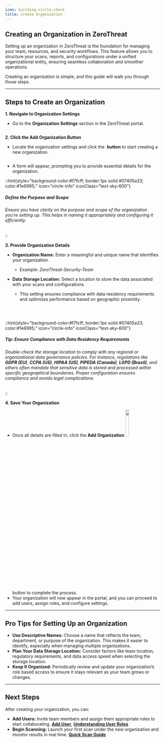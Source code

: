 ```yaml
---
icon: building-circle-check
title: Create Organization
---
```


## Creating an Organization in ZeroThreat

Setting up an organization in ZeroThreat is the foundation for managing your team, resources, and security workflows. This feature allows you to structure your scans, reports, and configurations under a unified organizational entity, ensuring seamless collaboration and smoother operations.

Creating an organization is simple, and this guide will walk you through those steps.

---

## Steps to Create an Organization

**1. Navigate to Organization Settings**

- Go to the **Organization Settings** section in the ZeroThreat portal.

<img src="/images/image (69).png" alt="">

**2. Click the Add Organization Button**

* Locate the organization settings and click the <img src="/images/image (71).png" alt="" data-size="original" style="display:inline; margin:0px;"> **button** to start creating a new organization.

<img src="/images/image (70).png" alt="">

- A form will appear, prompting you to provide essential details for the organization.

::hint{style="background-color:#f7fcff; border:1px solid #07405a33; color:#1e6995;" icon="circle-info" iconClass="text-sky-600"}

##### **Define the Purpose and Scope**

###### Ensure you have clarity on the purpose and scope of the organization you're setting up. This helps in naming it appropriately and configuring it efficiently.

::

**3. Provide Organization Details**

- **Organization Name:** Enter a meaningful and unique name that identifies your organization.
  - Example: _ZeroThreat-Security-Team_
- **Data Storage Location:** Select a location to store the data associated with your scans and configurations.

  - This setting ensures compliance with data residency requirements and optimizes performance based on geographic proximity.
    <img src="/images/image (72).png" alt="" style="display:block; margin:30px auto;">

::hint{style="background-color:#f7fcff; border:1px solid #07405a33; color:#1e6995;" icon="circle-info" iconClass="text-sky-600"}

##### **Tip: Ensure Compliance with Data Residency Requirements**

###### Double-check the storage location to comply with any regional or organizational data governance policies. For instance, regulations like **GDPR (EU)**, **CCPA (US)**, **HIPAA (US)**, **PIPEDA (Canada)**, **LGPD (Brazil)**, and others often mandate that sensitive data is stored and processed within specific geographical boundaries. Proper configuration ensures compliance and avoids legal complications.

::

**4. Save Your Organization**

* Once all details are filled in, click the **Add Organization** <img src="/images/image (73).png" alt="" width="15%" data-size="line" style="display:inline; margin:0px;"> button to complete the process.
* Your organization will now appear in the portal, and you can proceed to add users, assign roles, and configure settings.

---

## Pro Tips for Setting Up an Organization

- **Use Descriptive Names:** Choose a name that reflects the team, department, or purpose of the organization. This makes it easier to identify, especially when managing multiple organizations.
- **Plan Your Data Storage Location:** Consider factors like team location, regulatory requirements, and data access speed when selecting the storage location.
- **Keep It Organized:** Periodically review and update your organization’s role based access to ensure it stays relevant as your team grows or changes.

---

## Next Steps

After creating your organization, you can:

- **Add Users:** Invite team members and assign them appropriate roles to start collaborating. [**Add User**](add-user.md 'mention'), [**Understanding User Roles**](understanding-user-roles.md 'mention')
- **Begin Scanning:** Launch your first scan under the new organization and monitor results in real time. [**Quick Scan Guide**](../getting-started/publish-your-docs.md 'mention')
